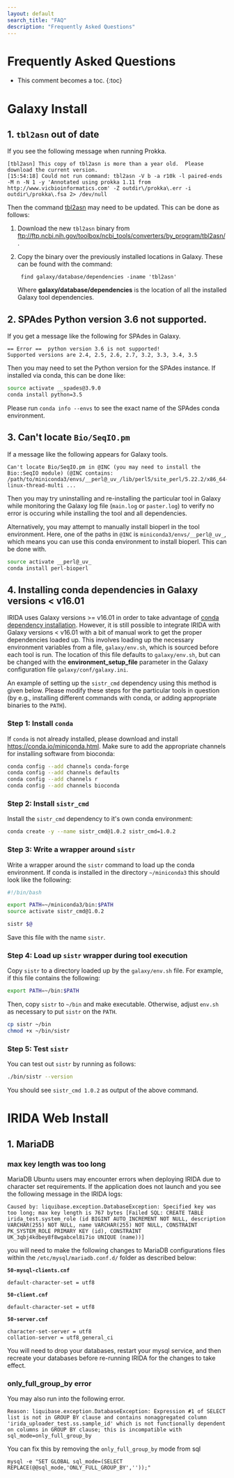 ```yaml
---
layout: default
search_title: "FAQ"
description: "Frequently Asked Questions"
---
```


# Frequently Asked Questions

* This comment becomes a toc.
{:toc}

# Galaxy Install

## 1. `tbl2asn` out of date

If you see the following message when running Prokka.

```
[tbl2asn] This copy of tbl2asn is more than a year old.  Please download the current version.
[15:54:18] Could not run command: tbl2asn -V b -a r10k -l paired-ends -M n -N 1 -y 'Annotated using prokka 1.11 from http://www.vicbioinformatics.com' -Z outdir\/prokka\.err -i outdir\/prokka\.fsa 2> /dev/null
```

Then the command [tbl2asn](//www.ncbi.nlm.nih.gov/genbank/tbl2asn2/) may need to be updated.  This can be done as follows:

1. Download the new `tbl2asn` binary from <ftp://ftp.ncbi.nih.gov/toolbox/ncbi_tools/converters/by_program/tbl2asn/>.
2. Copy the binary over the previously installed locations in Galaxy.  These can be found with the command:

        find galaxy/database/dependencies -iname 'tbl2asn'

    Where **galaxy/database/dependencies** is the location of all the installed Galaxy tool dependencies.

## 2. SPAdes Python version 3.6 not supported.

If you get a message like the following for SPAdes in Galaxy.

```
== Error ==  python version 3.6 is not supported!
Supported versions are 2.4, 2.5, 2.6, 2.7, 3.2, 3.3, 3.4, 3.5
```

Then you may need to set the Python version for the SPAdes instance.  If installed via conda, this can be done like:

```bash
source activate __spades@3.9.0
conda install python=3.5
```

Please run `conda info --envs` to see the exact name of the SPAdes conda environment.

## 3. Can't locate `Bio/SeqIO.pm`

If a message like the following appears for Galaxy tools.

```
Can't locate Bio/SeqIO.pm in @INC (you may need to install the Bio::SeqIO module) (@INC contains: /path/to/miniconda3/envs/__perl@_uv_/lib/perl5/site_perl/5.22.2/x86_64-linux-thread-multi ...
```

Then you may try uninstalling and re-installing the particular tool in Galaxy while monitoring the Galaxy log file (`main.log` or `paster.log`) to verify no error is occuring while installing the tool and all dependencies.

Alternatively, you may attempt to manually install bioperl in the tool environment.  Here, one of the paths in `@INC` is `miniconda3/envs/__perl@_uv_`, which means you can use this conda environment to install bioperl.  This can be done with.

```bash
source activate __perl@_uv_
conda install perl-bioperl
```

## 4. Installing conda dependencies in Galaxy versions < v16.01

IRIDA uses Galaxy versions >= v16.01 in order to take advantage of [conda dependency installation](https://docs.galaxyproject.org/en/master/admin/conda_faq.html).  However, it is still possible to integrate IRIDA with Galaxy versions < v16.01 with a bit of manual work to get the proper dependencies loaded up.  This involves loading up the necessary environment variables from a file, `galaxy/env.sh`, which is sourced before each tool is run.  The location of this file defaults to `galaxy/env.sh`, but can be changed with the **environment_setup_file** parameter in the Galaxy configuration file `galaxy/conf/galaxy.ini`.

An example of setting up the `sistr_cmd` dependency using this method is given below.  Please modify these steps for the particular tools in question (by e.g., installing different commands with conda, or adding appropriate binaries to the `PATH`).

### Step 1: Install `conda`

If `conda` is not already installed, please download and install <https://conda.io/miniconda.html>. Make sure to add the appropriate channels for installing software from bioconda:

```bash
conda config --add channels conda-forge
conda config --add channels defaults
conda config --add channels r
conda config --add channels bioconda
```

### Step 2: Install `sistr_cmd`

Install the `sistr_cmd` dependency to it's own conda environment:

```bash
conda create -y --name sistr_cmd@1.0.2 sistr_cmd=1.0.2
```

### Step 3: Write a wrapper around `sistr`

Write a wrapper around the `sistr` command to load up the conda environment.  If conda is installed in the directory `~/miniconda3` this should look like the following:

```bash
#!/bin/bash

export PATH=~/miniconda3/bin:$PATH
source activate sistr_cmd@1.0.2

sistr $@
```

Save this file with the name `sistr`.

### Step 4: Load up `sistr` wrapper during tool execution

Copy `sistr` to a directory loaded up by the `galaxy/env.sh` file.  For example, if this file contains the following:

```bash
export PATH=~/bin:$PATH
```

Then, copy `sistr` to `~/bin` and make executable.  Otherwise, adjust `env.sh` as necessary to put `sistr` on the `PATH`.

```bash
cp sistr ~/bin
chmod +x ~/bin/sistr
```

### Step 5: Test `sistr`

You can test out `sistr` by running as follows:

```bash
./bin/sistr --version
```

You should see `sistr_cmd 1.0.2` as output of the above command.

# IRIDA Web Install

## 1. MariaDB

### max key length was too long

MariaDB Ubuntu users may encounter errors when deploying IRIDA due to character set requirements. If the application does not launch and you see the following message in the IRIDA logs: 

```
Caused by: liquibase.exception.DatabaseException: Specified key was too long; max key length is 767 bytes [Failed SQL: CREATE TABLE irida_test.system_role (id BIGINT AUTO_INCREMENT NOT NULL, description VARCHAR(255) NOT NULL, name VARCHAR(255) NOT NULL, CONSTRAINT PK_SYSTEM_ROLE PRIMARY KEY (id), CONSTRAINT UK_3qbj4kdbey8f8wgabcel8i7io UNIQUE (name))]
```

you will need to make the following changes to MariaDB configurations files within the `/etc/mysql/mariadb.conf.d/` folder as described below:

__`50-mysql-clients.cnf`__

```
default-character-set = utf8
```

__`50-client.cnf`__

```
default-character-set = utf8
```

__`50-server.cnf`__

```
character-set-server = utf8
collation-server = utf8_general_ci
```

You will need to drop your databases, restart your mysql service, and then recreate your databases before re-running IRIDA for the changes to take effect.

### only_full_group_by error

You may also run into the following error.

```
Reason: liquibase.exception.DatabaseException: Expression #1 of SELECT list is not in GROUP BY clause and contains nonaggregated column 'irida_uploader_test.ss.sample_id' which is not functionally dependent on columns in GROUP BY clause; this is incompatible with sql_mode=only_full_group_by
```

You can fix this by removing the `only_full_group_by` mode from sql

```
mysql -e "SET GLOBAL sql_mode=(SELECT REPLACE(@@sql_mode,'ONLY_FULL_GROUP_BY',''));"
```

